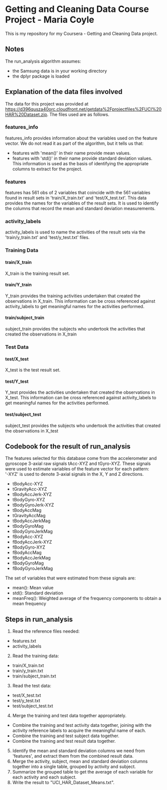 # Getting and Cleaning Data Course Project - Maria Coyle
This is my repository for my Coursera - Getting and Cleaning Data project. 

## Notes
The run_analysis algorithm assumes:
- the Samsung data is in your working directory
- the dplyr package is loaded

## Explanation of the data files involved 
The data for this project was provided at https://d396qusza40orc.cloudfront.net/getdata%2Fprojectfiles%2FUCI%20HAR%20Dataset.zip.
The files used are as follows.
### features_info     
features_info provides information about the variables used on the feature vector. We do not read it as part of the algorithm, but it tells us that:
- features with 'mean()' in their name provide mean values. 
- features with 'std()' in their name provide standard deviation values.
This information is used as the basis of identifying the appropriate columns to extract for the project.
### features
features has 561 obs of 2 variables that coincide with the 561 variables found in result sets in 'train/X_train.txt' and 'test/X_test.txt'. This data provides the names for the variables of the result sets. It is used to identify the columns that record the mean and standard deviation measurements.
### activity_labels
activity_labels is used to name the activities of the result sets via the 'train/y_train.txt' and 'test/y_test.txt' files.

### Training Data
#### train/X_train
X_train is the training result set.
#### train/Y_train
Y_train provides the training activities undertaken that created the observations in X_train. This information can be cross referenced against activity_labels to get meaningful names for the activities performed. 
#### train/subject_train
subject_train provides the subjects who undertook the activities that created the observations in X_train

### Test Data
#### test/X_test
X_test is the test result set.
#### test/Y_test
Y_test provides the activities undertaken that created the observations in X_test. This information can be cross referenced against activity_labels to get meaningful names for the activities performed. 
#### test/subject_test
subject_test provides the subjects who undertook the activities that created the observations in X_test

## Codebook for the result of run_analysis
The features selected for this database come from the accelerometer and gyroscope 3-axial raw signals tAcc-XYZ and tGyro-XYZ. 
These signals were used to estimate variables of the feature vector for each pattern:  
'-XYZ' is used to denote 3-axial signals in the X, Y and Z directions.
- tBodyAcc-XYZ
- tGravityAcc-XYZ
- tBodyAccJerk-XYZ
- tBodyGyro-XYZ
- tBodyGyroJerk-XYZ
- tBodyAccMag
- tGravityAccMag
- tBodyAccJerkMag
- tBodyGyroMag
- tBodyGyroJerkMag
- fBodyAcc-XYZ
- fBodyAccJerk-XYZ
- fBodyGyro-XYZ
- fBodyAccMag
- fBodyAccJerkMag
- fBodyGyroMag
- fBodyGyroJerkMag

The set of variables that were estimated from these signals are: 
- mean(): Mean value
- std(): Standard deviation
- meanFreq(): Weighted average of the frequency components to obtain a mean frequency

## Steps in run_analysis 
1. Read the reference files needed:
- features.txt
- activity_labels
2. Read the training data:
- train/X_train.txt
- train/y_train.txt
- train/subject_train.txt
3. Read the test data:
- test/X_test.txt
- test/y_test.txt
- test/subject_test.txt
4. Merge the training and test data together appropriately. 
- Combine the training and test activity data together, joining with the activity reference labels to acquire the meaningful name of each.
- Combine the training and test subject data together.
- Combine the training and test result data together.
5. Identify the mean and standard deviation columns we need from 'features', and extract them from the combined result data.
6. Merge the activity, subject, mean and standard deviation columns together into a single table, grouped by activity and subject.
7. Summarize the grouped table to get the average of each variable for each activity and each subject.
8. Write the result to "UCI_HAR_Dataset_Means.txt".
